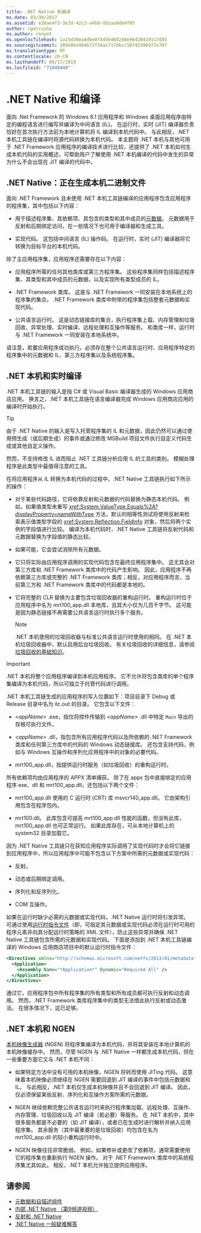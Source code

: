 ```yaml
---
title: .NET Native 和编译
ms.date: 03/30/2017
ms.assetid: e38ae4f3-3e3d-42c3-a4b8-db1aa9d84f85
author: rpetrusha
ms.author: ronpet
ms.openlocfilehash: 1a15d30ea4d6e0f4456460248e96428419117d85
ms.sourcegitcommit: 289e06e904b72f34ac717dbcc5074239b977e707
ms.translationtype: MT
ms.contentlocale: zh-CN
ms.lasthandoff: 09/17/2019
ms.locfileid: "71049440"
---
```

# <a name="net-native-and-compilation"></a>.NET Native 和编译

面向 .Net Framework 的 Windows 8.1 应用程序和 Windows 桌面应用程序由特定的编程语言进行编写并编译为中间语言 (IL)。 在运行时，实时 (JIT) 编译器负责恰好在首次执行方法前为本地计算机将 IL 编译到本机代码中。 与此相反，.NET 本机工具链在编译时将源代码转换为本机代码。 本主题将 .NET 本机与其他可用于 .NET Framework 应用程序的编译技术进行比较，还提供了 .NET 本机如何生成本机代码的实用概述，可帮助用户了解使用 .NET 本机编译的代码中发生的异常为什么不会出现在 JIT 编译的代码中。

## <a name="net-native-generating-native-binaries"></a>.NET Native：正在生成本机二进制文件

面向 .NET Framework 且未使用 .NET 本机工具链编译的应用程序包含应用程序的程序集，其中包括以下内容：

- 用于描述程序集、其依赖项、其包含的类型和其中成员的[元数据](../../standard/metadata-and-self-describing-components.md)。 元数据用于反射和后期绑定访问，在一些情况下也可用于编译器和生成工具。

- 实现代码。 这包括中间语言 (IL) 操作码。 在运行时，实时 (JIT) 编译器将它转换为目标平台的本机代码。

 除了主应用程序集，应用程序还需要存在以下内容：

- 应用程序所需的任何其他类库或第三方程序集。 这些程序集同样包括描述程序集、其类型和其中成员的元数据，以及实现所有类型成员的 IL。

- .NET Framework 类库。 这是与 .NET Framework 一同安装在本地系统上的程序集的集合。 .NET Framework 类库中附带的程序集包括整套元数据和实现代码。

- 公共语言运行时。 这是动态链接库的集合，执行程序集上载、内存管理和垃圾回收、异常处理、实时编译、远程处理和互操作等服务。 和类库一样，运行时与 .NET Framework 一同安装在本地系统中。

请注意，若要应用程序成功执行，必须存在整个公共语言运行时、应用程序特定的程序集中的元数据和 IL、第三方程序集以及系统程序集。

## <a name="net-native-and-just-in-time-compilation"></a>.NET 本机和实时编译

.NET 本机工具链的输入是指 C# 或 Visual Basic 编译器生成的 Windows 应用商店应用。 换言之，.NET 本机工具链在语言编译器完成 Windows 应用商店应用的编译时开始执行。

> [!TIP]
> 由于 .NET Native 的输入是写入托管程序集的 IL 和元数据，因此仍然可以通过使用预生成（或后期生成）的事件或通过修改 MSBuild 项目文件执行自定义代码生成或其他自定义操作。
>
> 然而，不支持修改 IL 进而阻止 .NET 工具链分析应用 IL 的工具的类别。 模糊处理程序是此类型中最值得注意的工具。

在将应用程序从 IL 转换为本机代码的过程中，.NET Native 工具链执行如下所示的操作：

- 对于某些代码路径，它将依靠反射和元数据的代码替换为静态本机代码。 例如，如果值类型未重写 <xref:System.ValueType.Equals%2A?displayProperty=nameWithType> 方法，默认的相等性测试将使用反射来检索表示值类型字段的 <xref:System.Reflection.FieldInfo> 对象，然后将两个实例的字段值进行比较。 编译为本机代码时，.NET Native 工具链将反射代码和元数据替换为字段值的静态比较。

- 如果可能，它会尝试消除所有元数据。

- 它只将实际由应用程序调用的实现代码包含在最终应用程序集中。 这尤其会对第三方库和 .NET Framework 类库中的代码产生影响。 因此，应用程序不再依赖第三方库或完整的 .NET Framework 类库；相反，对应用程序而言，当前第三方和 .NET Framework 类库中的代码都是本地的。

- 它将完整的 CLR 替换为主要包含垃圾回收器的重构运行时。 重构运行时位于应用程序中名为 mrt100_app.dll 本地库，且其大小仅为几百千字节。 这可能是因为静态链接不再需要公共语言运行时执行多个服务。

  > [!NOTE]
  > .NET 本机使用的垃圾回收器与标准公共语言运行时使用的相同。 在 .NET 本机垃圾回收器中，默认启用后台垃圾回收。 有关垃圾回收的详细信息，请参阅[垃圾回收的基础知识](../../standard/garbage-collection/fundamentals.md)。

> [!IMPORTANT]
> .NET 本机将整个应用程序编译到本机应用程序。 它不允许将包含类库的单个程序集编译为本机代码，所以可独立于托管代码进行调用。

.NET 本机工具链生成的应用程序的写入位置如下：项目目录下 Debug 或 Release 目录中名为 ilc.out 的目录。 它包含以下文件：

- *\<appName>* .exe，指仅将控件传输到 *\<appName>* .dll 中特定 `Main` 导出的存根可执行文件。

- *\<appName>* .dll，指包含所有应用程序代码以及所依赖的 .NET Framework 类库和任何第三方库中的代码的 Windows 动态链接库。  还包含支持代码，例如与 Windows 互操作和序列化应用程序中的对象的必要代码。

- mrt100_app.dll，指提供运行时服务（如垃圾回收）的重构运行时。

 所有依赖项均由应用程序的 APPX 清单捕获。  除了在 appx 包中直接绑定的应用程序 exe、dll 和 mrt100_app.dll，还包括以下两个文件：

- mrt100_app.dll 使用的 C 运行时 (CRT) 库 msvcr140_app.dll。 它由架构引用包含在程序包内。

- mrt100.dll。 此库包含可提高 mrt100_app.dll 性能的函数，但没有此库，mrt100_app.dll 也可正常运行。 如果此库存在，可从本地计算机上的 system32 目录加载它。

因为 .NET Native 工具链只在获知应用程序实际调用了实现代码时才会将它链接到应用程序中，所以应用程序中可能不包含以下方案中所需的元数据或实现代码：

- 反射。

- 动态或后期绑定调用。

- 序列化和反序列化。

- COM 互操作。

如果在运行时缺少必需的元数据或实现代码，.NET Native 运行时将引发异常。 可通过使用[运行时指令文件](runtime-directives-rd-xml-configuration-file-reference.md)（即，可指定其元数据或实现代码必须在运行时可用的程序元素并向其分配运行时策略的 XML 文件），防止这些异常并确保 .NET Native 工具链包含所需的元数据和实现代码。 下面是添加到 .NET 本机工具链编译的 Windows 应用商店项目中的默认运行时指令文件：

```xml
<Directives xmlns="http://schemas.microsoft.com/netfx/2013/01/metadata">
  <Application>
    <Assembly Name="*Application*" Dynamic="Required All" />
  </Application>
</Directives>
```

通过它，应用程序包中所有程序集的所有类型和所有成员都可执行反射和动态调用。 然而，.NET Framework 类库程序集中的类型无法借此执行反射或动态激活。 在很多情况下，这已足够。

## <a name="net-native-and-ngen"></a>.NET 本机和 NGEN

[本机映像生成器](../tools/ngen-exe-native-image-generator.md) (NGEN) 将程序集编译为本机代码，并将其安装在本地计算机的本机映像缓存中。 然而，尽管 NGEN 与 .NET Native 一样都生成本机代码，但在一些重要方面它又与 .NET 本机不同：

- 如果特定方法中没有可用的本机映像，NGEN 将转而使用 JITing 代码。 这意味着本机映像必须继续在 NGEN 需要回退到 JIT 编译的事件中包括元数据和 IL。 与此相反，.NET 本机仅生成本机映像并且不会回退到 JIT 编译。 因此，仅必须保留某些反射、序列化和互操作方案所需的元数据。

- NGEN 继续依赖完整公共语言运行时来执行程序集加载、远程处理、互操作、内存管理、垃圾回收以及 JIT 编译（若必要）等服务。 在 .NET 本机中，其中很多服务都是不必要的（如 JIT 编译），或者已在生成时进行解析并纳入应用程序集。 其余服务（其中最重要的是垃圾回收）均包含在名为 mrt100_app.dll 的较小重构运行时中。

- NGEN 映像往往非常脆弱。 例如，如果修补或更改了依赖项，通常需要使用它的程序集也重新执行 NGEN 操作。 对于 .NET Framework 类库中的系统程序集尤其如此。 相反，.NET 本机允许独立提供应用程序。

## <a name="see-also"></a>请参阅

- [元数据和自描述组件](../../standard/metadata-and-self-describing-components.md)
- [内部 .NET Native （第9频道视频）](https://channel9.msdn.com/Shows/Going+Deep/Inside-NET-Native)
- [反射和 .NET Native](reflection-and-net-native.md)
- [.NET Native 一般疑难解答](net-native-general-troubleshooting.md)
